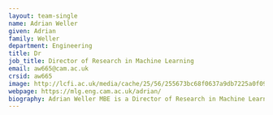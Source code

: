 ```yaml
---
layout: team-single
name: Adrian Weller
given: Adrian
family: Weller
department: Engineering
title: Dr
job_title: Director of Research in Machine Learning
email: aw665@cam.ac.uk
crsid: aw665
image: http://lcfi.ac.uk/media/cache/25/56/255673bc68f0637a9db7225a0f097e62.png
webpage: https://mlg.eng.cam.ac.uk/adrian/
biography: Adrian Weller MBE is a Director of Research in Machine Learning at the University of Cambridge, and at the Leverhulme Centre for the Future of Intelligence where he is Programme Director for Trust and Society. He is a Turing AI Fellow in Trustworthy Machine Learning, and heads Safe and Ethical AI at The Alan Turing Institute, the UK national institute for data science and AI. His interests span AI, its commercial applications and helping to ensure beneficial outcomes for society. He serves on several boards and previously held senior roles in finance.
---
```

